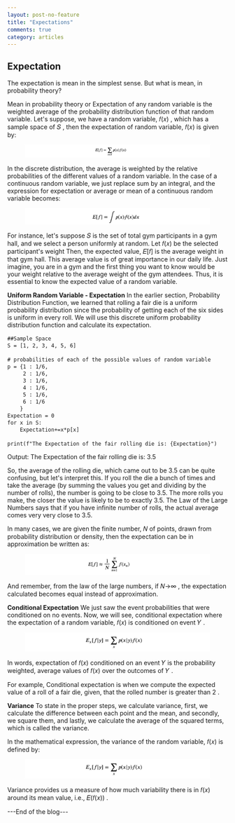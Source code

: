 ```yaml
---
layout: post-no-feature
title: "Expectations"
comments: true
category: articles
---
```


## Expectation
The expectation is mean in the simplest sense. But what is mean, in probability theory?

Mean in probability theory or Expectation of any random variable is the weighted average of the probability distribution function of that random variable. Let's suppose, we have a random variable,  𝑓(𝑥) , which has a sample space of  𝑆 , then the expectation of random variable,  𝑓(𝑥)  is given by:

<figure>
	<img src="/images/4_1.png">
	<figcaption></figcaption>
</figure>

In the discrete distribution, the average is weighted by the relative probabilities of the different values of a random variable. In the case of a continuous random variable, we just replace sum by an integral, and the expression for expectation or average or mean of a continuous random variable becomes:

<figure>
	<img src="/images/4_2.png">
	<figcaption></figcaption>
</figure>

For instance, let's suppose  𝑆  is the set of total gym participants in a gym hall, and we select a person uniformly at random. Let  𝑓(𝑥)  be the selected participant's weight Then, the expected value,  𝐸[𝑓]  is the average weight in that gym hall. This average value is of great importance in our daily life. Just imagine, you are in a gym and the first thing you want to know would be your weight relative to the average weight of the gym attendees. Thus, it is essential to know the expected value of a random variable.


__Uniform Random Variable - Expectation__
In the earlier section, Probability Distribution Function, we learned that rolling a fair die is a uniform probability distribution since the probability of getting each of the six sides is uniform in every roll. We will use this discrete uniform probability distribution function and calculate its expectation.

```
##Sample Space
S = [1, 2, 3, 4, 5, 6]

# probabilities of each of the possible values of random variable
p = {1 : 1/6, 
     2 : 1/6, 
     3 : 1/6, 
     4 : 1/6, 
     5 : 1/6, 
     6 : 1/6
    } 
Expectation = 0
for x in S:
    Expectation+=x*p[x]

print(f"The Expectation of the fair rolling die is: {Expectation}")
```
Output: The Expectation of the fair rolling die is: 3.5

So, the average of the rolling die, which came out to be 3.5 can be quite confusing, but let's interpret this. If you roll the die a bunch of times and take the average (by summing the values you get and dividing by the number of rolls), the number is going to be close to 3.5. The more rolls you make, the closer the value is likely to be to exactly 3.5. The Law of the Large Numbers says that if you have infinite number of rolls, the actual average comes very very close to 3.5.

In many cases, we are given the finite number,  𝑁  of points, drawn from probability distribution or density, then the expectation can be in approximation be written as:

<figure>
	<img src="/images/4_3.png">
	<figcaption></figcaption>
</figure>

And remember, from the law of the large numbers, if  𝑁→∞ , the expectation calculated becomes equal instead of approximation.

__Conditional Expectation__
We just saw the event probabilities that were conditioned on no events. Now, we will see, conditional expectation where the expectation of a random variable,  𝑓(𝑥)  is conditioned on event  𝑌 .

<figure>
	<img src="/images/4_4.png">
	<figcaption></figcaption>
</figure>

In words, expectation of  𝑓(𝑥)  conditioned on an event  𝑌  is the probability weighted, average values of  𝑓(𝑥)  over the outcomes of  𝑌 .

For example, Conditional expectation is when we compute the expected value of a roll of a fair die, given, that the rolled number is greater than  2 .

__Variance__
To state in the proper steps, we calculate variance, first, we calculate the difference between each point and the mean, and secondly, we square them, and lastly, we calculate the average of the squared terms, which is called the variance.

In the mathematical expression, the variance of the random variable, 𝑓(𝑥) is defined by:

<figure>
	<img src="/images/4_4.png">
	<figcaption></figcaption>
</figure>

Variance provides us a measure of how much variability there is in  𝑓(𝑥)  around its mean value, i.e.,  𝐸(𝑓(𝑥)) .


---End of the blog---